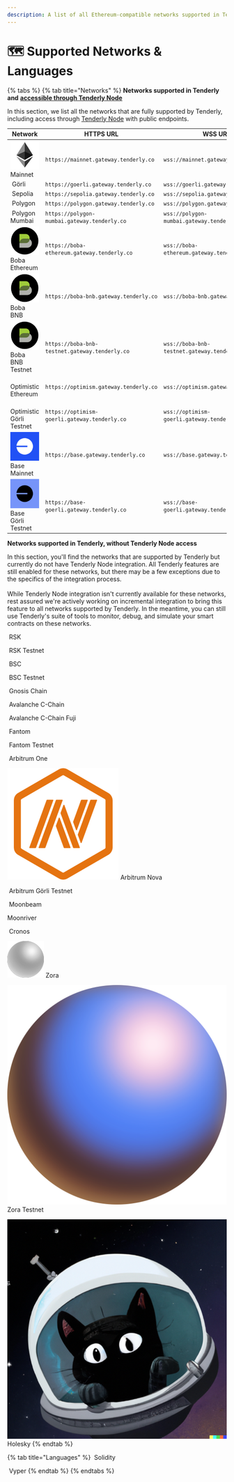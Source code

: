 ```yaml
---
description: A list of all Ethereum-compatible networks supported in Tenderly
---
```


# 🗺 Supported Networks & Languages

{% tabs %}
{% tab title="Networks" %}
**Networks supported in Tenderly and** [**accessible through Tenderly Node**](web3-gateway/)

In this section, we list all the networks that are fully supported by Tenderly, including access through [Tenderly Node](broken-reference) with public endpoints.

| Network                                                                                                | HTTPS URL                                      | WSS URL                                      |
| ------------------------------------------------------------------------------------------------------ | ---------------------------------------------- | -------------------------------------------- |
| <img src=".gitbook/assets/mainnet-square.png" alt="" data-size="line"> Mainnet                         | `https://mainnet.gateway.tenderly.co`          | `wss://mainnet.gateway.tenderly.co`          |
| <img src=".gitbook/assets/image (74) (1) (1) (1) (1).png" alt="" data-size="line"> Görli               | `https://goerli.gateway.tenderly.co`           | `wss://goerli.gateway.tenderly.co`           |
| <img src=".gitbook/assets/Sepolia (1).png" alt="" data-size="line"> Sepolia                            | `https://sepolia.gateway.tenderly.co`          | `wss://sepolia.gateway.tenderly.co`          |
| <img src=".gitbook/assets/image (69) (1) (1).png" alt="" data-size="line"> Polygon                     | `https://polygon.gateway.tenderly.co`          | `wss://polygon.gateway.tenderly.co`          |
| <img src=".gitbook/assets/image (70) (1).png" alt="" data-size="line"> Polygon Mumbai                  | `https://polygon-mumbai.gateway.tenderly.co`   | `wss://polygon-mumbai.gateway.tenderly.co`   |
| <img src=".gitbook/assets/Boba Logo__Black Circle.png" alt="" data-size="line"> Boba Ethereum          | `https://boba-ethereum.gateway.tenderly.co`    | `wss://boba-ethereum.gateway.tenderly.co`    |
| <img src=".gitbook/assets/Boba Logo__Black Circle (1).png" alt="" data-size="line"> Boba BNB           | `https://boba-bnb.gateway.tenderly.co`         | `wss://boba-bnb.gateway.tenderly.co`         |
| <img src=".gitbook/assets/Boba Logo__Black Circle (2).png" alt="" data-size="line"> Boba BNB Testnet   | `https://boba-bnb-testnet.gateway.tenderly.co` | `wss://boba-bnb-testnet.gateway.tenderly.co` |
| <img src=".gitbook/assets/image (87) (1) (1) (1) (1).png" alt="" data-size="line"> Optimistic Ethereum | `https://optimism.gateway.tenderly.co`         | `wss://optimism.gateway.tenderly.co`         |
| <img src=".gitbook/assets/image (72).png" alt="" data-size="line"> Optimistic Görli Testnet            | `https://optimism-goerli.gateway.tenderly.co`  | `wss://optimism-goerli.gateway.tenderly.co`  |
| <img src=".gitbook/assets/base mainnet.png" alt="" data-size="line"> Base Mainnet                      | `https://base.gateway.tenderly.co`             | `wss://base.gateway.tenderly.co`             |
| <img src=".gitbook/assets/base testnet.png" alt="" data-size="line"> Base Görli Testnet                | `https://base-goerli.gateway.tenderly.co`      | `wss://base-goerli.gateway.tenderly.co`      |

**Networks supported in Tenderly, without Tenderly Node access**

In this section, you'll find the networks that are supported by Tenderly but currently do not have Tenderly Node integration. All Tenderly features are still enabled for these networks, but there may be a few exceptions due to the specifics of the integration process.\
\
While Tenderly Node integration isn't currently available for these networks, rest assured we're actively working on incremental integration to bring this feature to all networks supported by Tenderly. In the meantime, you can still use Tenderly's suite of tools to monitor, debug, and simulate your smart contracts on these networks.

<img src=".gitbook/assets/image (83) (1) (1) (1).png" alt="" data-size="line"> RSK

<img src=".gitbook/assets/image (71).png" alt="" data-size="line"> RSK Testnet

<img src=".gitbook/assets/image (82) (1) (1) (1).png" alt="" data-size="line"> BSC

<img src=".gitbook/assets/image (76) (1) (1) (1).png" alt="" data-size="line"> BSC Testnet

<img src=".gitbook/assets/gnosis-logo.png" alt="" data-size="line"> Gnosis Chain

<img src=".gitbook/assets/image (81) (1) (1).png" alt="" data-size="line"> Avalanche C-Chain

<img src=".gitbook/assets/image (79) (1) (1).png" alt="" data-size="line"> Avalanche C-Chain Fuji

<img src=".gitbook/assets/image (77) (1) (1).png" alt="" data-size="line"> Fantom

<img src=".gitbook/assets/image (78) (1) (1).png" alt="" data-size="line"> Fantom Testnet

<img src=".gitbook/assets/image (93) (1) (1).png" alt="" data-size="line"> Arbitrum One

<img src=".gitbook/assets/image.png" alt="" data-size="line"> Arbitrum Nova

<img src=".gitbook/assets/image (83) (2).png" alt="" data-size="line"> Arbitrum Görli Testnet

<img src=".gitbook/assets/moonbeam-logo.png" alt="" data-size="line"> Moonbeam

<img src=".gitbook/assets/Moonriver-MOVR.png" alt="" data-size="line">Moonriver

<img src=".gitbook/assets/logo.svg" alt="" data-size="line"> Cronos

<img src=".gitbook/assets/zora.png" alt="" data-size="line"> Zora

<img src=".gitbook/assets/zora-testnet-circle.png" alt="" data-size="line"> Zora Testnet

<img src=".gitbook/assets/holesky.png" alt="" data-size="line"> Holesky
{% endtab %}

{% tab title="Languages" %}
<img src=".gitbook/assets/Solidity Logo Vector.png" alt="" data-size="line"> Solidity

<img src=".gitbook/assets/vyper_icon_131888.png" alt="" data-size="line"> Vyper
{% endtab %}
{% endtabs %}
